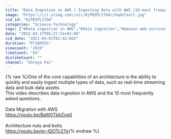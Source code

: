 ```yaml
---
title: "Data Ingestion in AWS | Ingesting data with AWS |10 most frequently asked questions"
image: "https:\/\/i.ytimg.com\/vi\/8jPB3PLI7bA\/hqdefault.jpg"
vid_id: "8jPB3PLI7bA"
categories: "Science-Technology"
tags: ["#Data ingestion in AWS","#data ingestion","#amazon web services"]
date: "2022-03-17T05:27:54+03:00"
vid_date: "2021-03-01T02:42:06Z"
duration: "PT16M35S"
viewcount: "2929"
likeCount: "93"
dislikeCount: ""
channel: "Shreya Pal"
---
```

{% raw %}One of the core capabilities of an architecture is the ability to quickly and easily ingest multiple types of data, such as real-time streaming data and bulk data assets.<br />This video describes data ingestion in AWS and the 10 most frequently asked questions.<br /><br />Data Migration with AWS<br /><a rel="nofollow" target="blank" href="https://youtu.be/BaW0TbhZoq0">https://youtu.be/BaW0TbhZoq0</a><br /><br />Architecture nuts and bolts<br /><a rel="nofollow" target="blank" href="https://youtu.be/en-IQOTc27g">https://youtu.be/en-IQOTc27g</a>{% endraw %}
